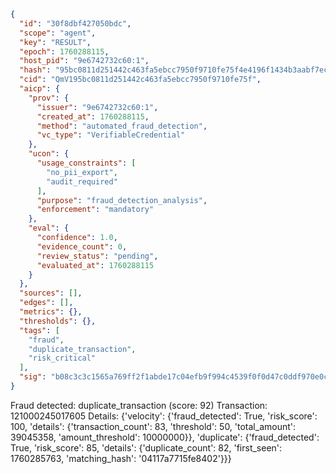 ```json
{
  "id": "30f8dbf427050bdc",
  "scope": "agent",
  "key": "RESULT",
  "epoch": 1760288115,
  "host_pid": "9e6742732c60:1",
  "hash": "95bc0811d251442c463fa5ebcc7950f9710fe75f4e4196f1434b3aabf7ec24e6",
  "cid": "QmV195bc0811d251442c463fa5ebcc7950f9710fe75f",
  "aicp": {
    "prov": {
      "issuer": "9e6742732c60:1",
      "created_at": 1760288115,
      "method": "automated_fraud_detection",
      "vc_type": "VerifiableCredential"
    },
    "ucon": {
      "usage_constraints": [
        "no_pii_export",
        "audit_required"
      ],
      "purpose": "fraud_detection_analysis",
      "enforcement": "mandatory"
    },
    "eval": {
      "confidence": 1.0,
      "evidence_count": 0,
      "review_status": "pending",
      "evaluated_at": 1760288115
    }
  },
  "sources": [],
  "edges": [],
  "metrics": {},
  "thresholds": {},
  "tags": [
    "fraud",
    "duplicate_transaction",
    "risk_critical"
  ],
  "sig": "b08c3c3c1565a769ff2f1abde17c04efb9f994c4539f0f0d47c0ddf970e0c0de"
}
```

Fraud detected: duplicate_transaction (score: 92)
Transaction: 121000245017605
Details: {'velocity': {'fraud_detected': True, 'risk_score': 100, 'details': {'transaction_count': 83, 'threshold': 50, 'total_amount': 39045358, 'amount_threshold': 10000000}}, 'duplicate': {'fraud_detected': True, 'risk_score': 85, 'details': {'duplicate_count': 82, 'first_seen': 1760285763, 'matching_hash': '04117a7715fe8402'}}}